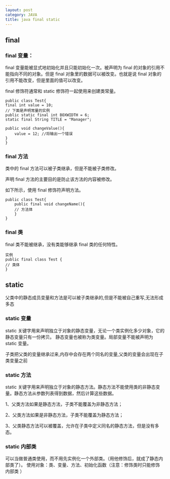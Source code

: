 ```yaml
---
layout: post
category: JAVA
title: java final static
---
```

## final
### final 变量：

final 变量能被显式地初始化并且只能初始化一次。被声明为 final 的对象的引用不能指向不同的对象。但是 final 对象里的数据可以被改变。也就是说 final 对象的引用不能改变，但是里面的值可以改变。

final 修饰符通常和 static 修饰符一起使用来创建类常量。


    public class Test{
    final int value = 10;
    // 下面是声明常量的实例
    public static final int BOXWIDTH = 6;
    static final String TITLE = "Manager";
    
    public void changeValue(){
        value = 12; //将输出一个错误
    }
    }

### final 方法
类中的 final 方法可以被子类继承，但是不能被子类修改。

声明 final 方法的主要目的是防止该方法的内容被修改。

如下所示，使用 final 修饰符声明方法。

    public class Test{
        public final void changeName(){
        // 方法体
        }
    }

### final 类
final 类不能被继承，没有类能够继承 final 类的任何特性。

    实例
    public final class Test {
    // 类体
    }

## static
父类中的静态成员变量和方法是可以被子类继承的,但是不能被自己重写,无法形成多态
### static 变量
static 关键字用来声明独立于对象的静态变量，无论一个类实例化多少对象，它的静态变量只有一份拷贝。 静态变量也被称为类变量。局部变量不能被声明为 static 变量。

子类把父类的变量继承过来,内存中会存在两个同名的变量,父类的变量会出现在子类变量之前
### static 方法
static 关键字用来声明独立于对象的静态方法。静态方法不能使用类的非静态变量。静态方法从参数列表得到数据，然后计算这些数据。

1、父类方法如果是静态方法，子类不能覆盖为非静态方法；

2、父类方法如果是非静态方法，子类不能覆盖为静态方法；

3、父类静态方法可以被覆盖，允许在子类中定义同名的静态方法，但是没有多态。

### static 内部类
可以当做普通类使用，而不用先实例化一个外部类。（用他修饰后，就成了静态内部类了）。 使用对象：类、变量、方法、初始化函数（注意：修饰类时只能修饰 内部类 ）
